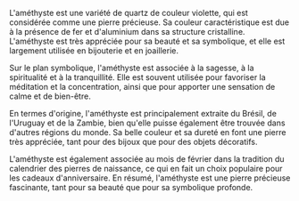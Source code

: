 L'améthyste est une variété de quartz de couleur violette, qui est considérée comme une pierre précieuse. Sa couleur caractéristique est due à la présence de fer et d'aluminium dans sa structure cristalline. L'améthyste est très appréciée pour sa beauté et sa symbolique, et elle est largement utilisée en bijouterie et en joaillerie. 

Sur le plan symbolique, l'améthyste est associée à la sagesse, à la spiritualité et à la tranquillité. Elle est souvent utilisée pour favoriser la méditation et la concentration, ainsi que pour apporter une sensation de calme et de bien-être. 

En termes d'origine, l'améthyste est principalement extraite du Brésil, de l'Uruguay et de la Zambie, bien qu'elle puisse également être trouvée dans d'autres régions du monde. Sa belle couleur et sa dureté en font une pierre très appréciée, tant pour des bijoux que pour des objets décoratifs.

L'améthyste est également associée au mois de février dans la tradition du calendrier des pierres de naissance, ce qui en fait un choix populaire pour les cadeaux d'anniversaire. En résumé, l'améthyste est une pierre précieuse fascinante, tant pour sa beauté que pour sa symbolique profonde.